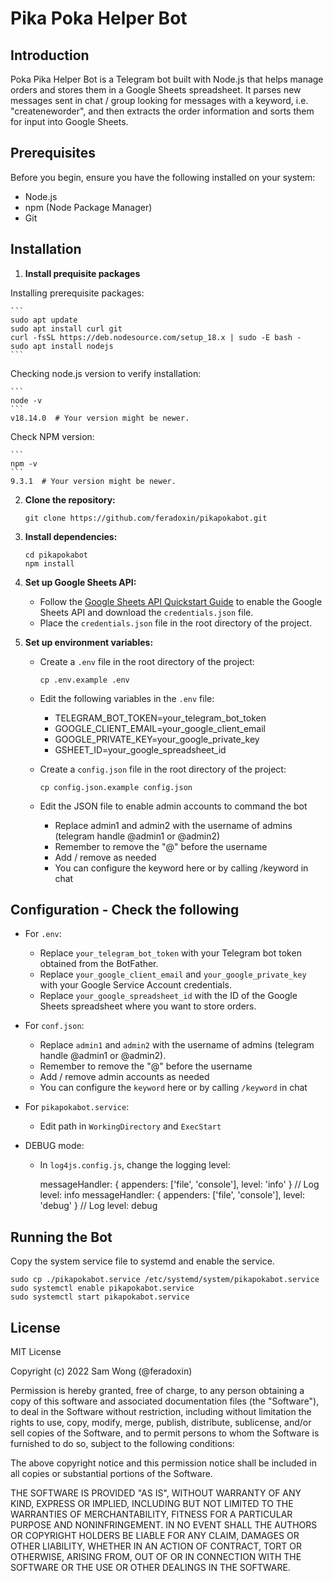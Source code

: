 # Pika Poka Helper Bot

## Introduction
Poka Pika Helper Bot is a Telegram bot built with Node.js that helps manage orders and stores them in a Google Sheets spreadsheet. It parses new messages sent in chat / group looking for messages with a keyword, i.e. "createneworder", and then extracts the order information and sorts them for input into Google Sheets.

## Prerequisites
Before you begin, ensure you have the following installed on your system:
- Node.js
- npm (Node Package Manager)
- Git

## Installation

1. **Install prequisite packages**

Installing prerequisite packages:

    ```
    sudo apt update
    sudo apt install curl git
    curl -fsSL https://deb.nodesource.com/setup_18.x | sudo -E bash -
    sudo apt install nodejs
    ```

Checking node.js version to verify installation:

    ```
    node -v
    ```
    v18.14.0  # Your version might be newer.
    

Check NPM version:

    ```
    npm -v
    ```
    9.3.1  # Your version might be newer.
    

2. **Clone the repository:**

    ```
    git clone https://github.com/feradoxin/pikapokabot.git
    ```

3. **Install dependencies:**

    ```
    cd pikapokabot
    npm install
    ```

4. **Set up Google Sheets API:**
    - Follow the [Google Sheets API Quickstart Guide](https://developers.google.com/sheets/api/quickstart/nodejs) to enable the Google Sheets API and download the `credentials.json` file.
    - Place the `credentials.json` file in the root directory of the project.

5. **Set up environment variables:**
    - Create a `.env` file in the root directory of the project:
        
        ```
        cp .env.example .env
        ```
        
    - Edit the following variables in the `.env` file:

        - TELEGRAM_BOT_TOKEN=your_telegram_bot_token
        - GOOGLE_CLIENT_EMAIL=your_google_client_email
        - GOOGLE_PRIVATE_KEY=your_google_private_key
        - GSHEET_ID=your_google_spreadsheet_id

    - Create a `config.json` file in the root directory of the project:
    
        ```
        cp config.json.example config.json
        ```

    - Edit the JSON file to enable admin accounts to command the bot
    
        - Replace admin1 and admin2 with the username of admins (telegram handle @admin1 or @admin2)
        - Remember to remove the "@" before the username
        - Add / remove as needed
        - You can configure the keyword here or by calling /keyword in chat
       

## Configuration - Check the following
- For `.env`:

    - Replace `your_telegram_bot_token` with your Telegram bot token obtained from the BotFather.
    - Replace `your_google_client_email` and `your_google_private_key` with your Google Service Account credentials.
    - Replace `your_google_spreadsheet_id` with the ID of the Google Sheets spreadsheet where you want to store orders.

- For `conf.json`:

    - Replace `admin1` and `admin2` with the username of admins (telegram handle @admin1 or @admin2).
    - Remember to remove the "@" before the username
    - Add / remove admin accounts as needed
    - You can configure the `keyword` here or by calling `/keyword` in chat

- For `pikapokabot.service`:

    - Edit path in `WorkingDirectory` and `ExecStart`

- DEBUG mode:

    - In `log4js.config.js`, change the logging level:

        messageHandler: { appenders: ['file', 'console'], level: 'info' } // Log level: info
        messageHandler: { appenders: ['file', 'console'], level: 'debug' } // Log level: debug


## Running the Bot
Copy the system service file to systemd and enable the service.
    
    sudo cp ./pikapokabot.service /etc/systemd/system/pikapokabot.service
    sudo systemctl enable pikapokabot.service
    sudo systemctl start pikapokabot.service
    

## License

MIT License

Copyright (c) 2022 Sam Wong (@feradoxin)

Permission is hereby granted, free of charge, to any person obtaining a copy of this software and associated documentation files (the "Software"), to deal in the Software without restriction, including without limitation the rights to use, copy, modify, merge, publish, distribute, sublicense, and/or sell copies of the Software, and to permit persons to whom the Software is furnished to do so, subject to the following conditions:


The above copyright notice and this permission notice shall be included in all copies or substantial portions of the Software.

THE SOFTWARE IS PROVIDED "AS IS", WITHOUT WARRANTY OF ANY KIND, EXPRESS OR IMPLIED, INCLUDING BUT NOT LIMITED TO THE WARRANTIES OF MERCHANTABILITY, FITNESS FOR A PARTICULAR PURPOSE AND NONINFRINGEMENT. IN NO EVENT SHALL THE AUTHORS OR COPYRIGHT HOLDERS BE LIABLE FOR ANY CLAIM, DAMAGES OR OTHER LIABILITY, WHETHER IN AN ACTION OF CONTRACT, TORT OR OTHERWISE, ARISING FROM, OUT OF OR IN CONNECTION WITH THE SOFTWARE OR THE USE OR OTHER DEALINGS IN THE SOFTWARE.